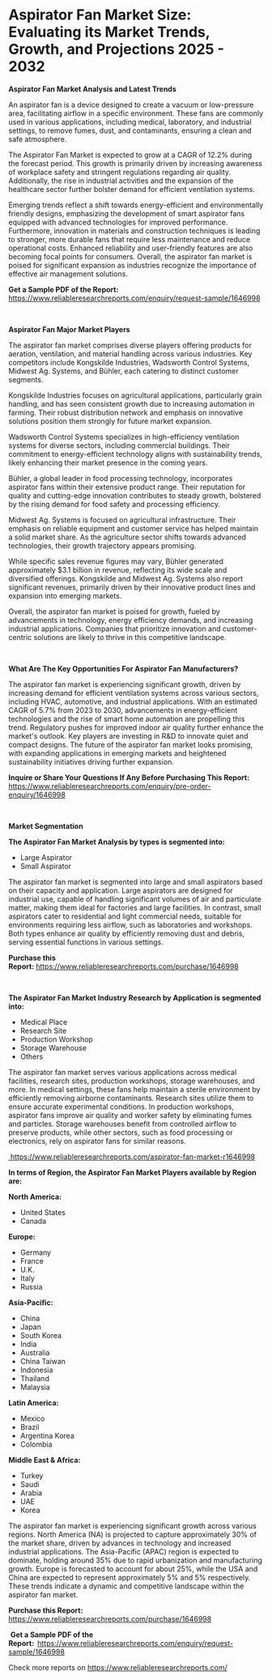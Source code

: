 <p><h1>Aspirator Fan Market Size: Evaluating its Market Trends, Growth, and Projections 2025 - 2032</h1></p><p><strong>Aspirator Fan Market Analysis and Latest Trends</strong></p>
<p><p>An aspirator fan is a device designed to create a vacuum or low-pressure area, facilitating airflow in a specific environment. These fans are commonly used in various applications, including medical, laboratory, and industrial settings, to remove fumes, dust, and contaminants, ensuring a clean and safe atmosphere. </p><p>The Aspirator Fan Market is expected to grow at a CAGR of 12.2% during the forecast period. This growth is primarily driven by increasing awareness of workplace safety and stringent regulations regarding air quality. Additionally, the rise in industrial activities and the expansion of the healthcare sector further bolster demand for efficient ventilation systems. </p><p>Emerging trends reflect a shift towards energy-efficient and environmentally friendly designs, emphasizing the development of smart aspirator fans equipped with advanced technologies for improved performance. Furthermore, innovation in materials and construction techniques is leading to stronger, more durable fans that require less maintenance and reduce operational costs. Enhanced reliability and user-friendly features are also becoming focal points for consumers. Overall, the aspirator fan market is poised for significant expansion as industries recognize the importance of effective air management solutions.</p></p>
<p><strong>Get a Sample PDF of the Report:&nbsp;</strong> <a href="https://www.reliableresearchreports.com/enquiry/request-sample/1646998?utm_campaign=2652&utm_medium=2&utm_source=Github&utm_content=ia&utm_term=11042025&utm_id=aspirator-fan">https://www.reliableresearchreports.com/enquiry/request-sample/1646998</a></p>
<p>&nbsp;</p>
<p><strong>Aspirator Fan Major Market Players</strong></p>
<p><p>The aspirator fan market comprises diverse players offering products for aeration, ventilation, and material handling across various industries. Key competitors include Kongskilde Industries, Wadsworth Control Systems, Midwest Ag. Systems, and Bühler, each catering to distinct customer segments.</p><p>Kongskilde Industries focuses on agricultural applications, particularly grain handling, and has seen consistent growth due to increasing automation in farming. Their robust distribution network and emphasis on innovative solutions position them strongly for future market expansion.</p><p>Wadsworth Control Systems specializes in high-efficiency ventilation systems for diverse sectors, including commercial buildings. Their commitment to energy-efficient technology aligns with sustainability trends, likely enhancing their market presence in the coming years.</p><p>Bühler, a global leader in food processing technology, incorporates aspirator fans within their extensive product range. Their reputation for quality and cutting-edge innovation contributes to steady growth, bolstered by the rising demand for food safety and processing efficiency.</p><p>Midwest Ag. Systems is focused on agricultural infrastructure. Their emphasis on reliable equipment and customer service has helped maintain a solid market share. As the agriculture sector shifts towards advanced technologies, their growth trajectory appears promising.</p><p>While specific sales revenue figures may vary, Bühler generated approximately $3.1 billion in revenue, reflecting its wide scale and diversified offerings. Kongskilde and Midwest Ag. Systems also report significant revenues, primarily driven by their innovative product lines and expansion into emerging markets.</p><p>Overall, the aspirator fan market is poised for growth, fueled by advancements in technology, energy efficiency demands, and increasing industrial applications. Companies that prioritize innovation and customer-centric solutions are likely to thrive in this competitive landscape.</p></p>
<p>&nbsp;</p>
<p><strong>What Are The Key Opportunities For Aspirator Fan Manufacturers?</strong></p>
<p><p>The aspirator fan market is experiencing significant growth, driven by increasing demand for efficient ventilation systems across various sectors, including HVAC, automotive, and industrial applications. With an estimated CAGR of 5.7% from 2023 to 2030, advancements in energy-efficient technologies and the rise of smart home automation are propelling this trend. Regulatory pushes for improved indoor air quality further enhance the market's outlook. Key players are investing in R&D to innovate quiet and compact designs. The future of the aspirator fan market looks promising, with expanding applications in emerging markets and heightened sustainability initiatives driving further expansion.</p></p>
<p><strong>Inquire or Share Your Questions If Any Before Purchasing This Report:</strong> <a href="https://www.reliableresearchreports.com/enquiry/pre-order-enquiry/1646998?utm_campaign=2652&utm_medium=2&utm_source=Github&utm_content=ia&utm_term=11042025&utm_id=aspirator-fan">https://www.reliableresearchreports.com/enquiry/pre-order-enquiry/1646998</a></p>
<p>&nbsp;</p>
<p><strong>Market Segmentation</strong></p>
<p><strong>The Aspirator Fan Market Analysis by types is segmented into:</strong></p>
<p><ul><li>Large Aspirator</li><li>Small Aspirator</li></ul></p>
<p><p>The aspirator fan market is segmented into large and small aspirators based on their capacity and application. Large aspirators are designed for industrial use, capable of handling significant volumes of air and particulate matter, making them ideal for factories and large facilities. In contrast, small aspirators cater to residential and light commercial needs, suitable for environments requiring less airflow, such as laboratories and workshops. Both types enhance air quality by efficiently removing dust and debris, serving essential functions in various settings.</p></p>
<p><strong>Purchase this Report:&nbsp;</strong><a href="https://www.reliableresearchreports.com/purchase/1646998?utm_campaign=2652&utm_medium=2&utm_source=Github&utm_content=ia&utm_term=11042025&utm_id=aspirator-fan">https://www.reliableresearchreports.com/purchase/1646998</a></p>
<p>&nbsp;</p>
<p><strong>The Aspirator Fan Market Industry Research by Application is segmented into:</strong></p>
<p><ul><li>Medical Place</li><li>Research Site</li><li>Production Workshop</li><li>Storage Warehouse</li><li>Others</li></ul></p>
<p><p>The aspirator fan market serves various applications across medical facilities, research sites, production workshops, storage warehouses, and more. In medical settings, these fans help maintain a sterile environment by efficiently removing airborne contaminants. Research sites utilize them to ensure accurate experimental conditions. In production workshops, aspirator fans improve air quality and worker safety by eliminating fumes and particles. Storage warehouses benefit from controlled airflow to preserve products, while other sectors, such as food processing or electronics, rely on aspirator fans for similar reasons.</p></p>
<p><a href="https://www.reliableresearchreports.com/aspirator-fan-market-r1646998?utm_campaign=2652&utm_medium=2&utm_source=Github&utm_content=ia&utm_term=11042025&utm_id=aspirator-fan">&nbsp;https://www.reliableresearchreports.com/aspirator-fan-market-r1646998</a></p>
<p><strong>In terms of Region, the Aspirator Fan Market Players available by Region are:</strong></p>
<p>
    <p> <strong> North America: </strong>
        <ul>
            <li>United States</li>
            <li>Canada</li>
        </ul>
        </p> 
    <p> <strong> Europe: </strong>
        <ul>
            <li>Germany</li>
            <li>France</li>
            <li>U.K.</li>
            <li>Italy</li>
            <li>Russia</li>
        </ul>
        </p> 
    <p> <strong> Asia-Pacific: </strong>
        <ul>
            <li>China</li>
            <li>Japan</li>
            <li>South Korea</li>
            <li>India</li>
            <li>Australia</li>
            <li>China Taiwan</li>
            <li>Indonesia</li>
            <li>Thailand</li>
            <li>Malaysia</li>
        </ul>
        </p> 
    <p> <strong> Latin America: </strong>
        <ul>
            <li>Mexico</li>
            <li>Brazil</li>
            <li>Argentina Korea</li>
            <li>Colombia</li>
        </ul>
        </p> 
    <p> <strong> Middle East & Africa: </strong>
        <ul>
            <li>Turkey</li>
            <li>Saudi</li>
            <li>Arabia</li>
            <li>UAE</li>
            <li>Korea</li>
        </ul>
    </p>
    </p>
<p><p>The aspirator fan market is experiencing significant growth across various regions. North America (NA) is projected to capture approximately 30% of the market share, driven by advances in technology and increased industrial applications. The Asia-Pacific (APAC) region is expected to dominate, holding around 35% due to rapid urbanization and manufacturing growth. Europe is forecasted to account for about 25%, while the USA and China are expected to represent approximately 5% and 5% respectively. These trends indicate a dynamic and competitive landscape within the aspirator fan market.</p></p>
<p><strong>Purchase this Report: </strong><a href="https://www.reliableresearchreports.com/purchase/1646998?utm_campaign=2652&utm_medium=2&utm_source=Github&utm_content=ia&utm_term=11042025&utm_id=aspirator-fan">https://www.reliableresearchreports.com/purchase/1646998</a></p>
<p>&nbsp;<strong>Get a Sample PDF of the Report:&nbsp;&nbsp;</strong><a href="https://www.reliableresearchreports.com/enquiry/request-sample/1646998?utm_campaign=2652&utm_medium=2&utm_source=Github&utm_content=ia&utm_term=11042025&utm_id=aspirator-fan">https://www.reliableresearchreports.com/enquiry/request-sample/1646998</a></p>
<p><strong></strong></p>
<p>Check more reports on <a href="https://www.reliableresearchreports.com/?utm_campaign=2652&utm_medium=2&utm_source=Github&utm_content=ia&utm_term=11042025&utm_id=aspirator-fan">https://www.reliableresearchreports.com/</a></p>